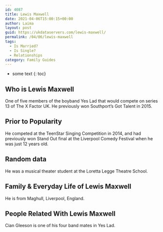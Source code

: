 ```yaml
---
id: 4087
title: Lewis Maxwell
date: 2021-04-06T15:00:15+00:00
author: Laima
layout: post
guid: https://ukdataservers.com/lewis-maxwell/
permalink: /04/06/lewis-maxwell
tags:
  - Is Married?
  - Is Single?
  - Relationships
category: Family Guides
---
```


* some text
{: toc}


## Who is Lewis Maxwell
                  
                  
                  
One of five members of the boyband Yes Lad that would compete on series 13 of The X Factor UK. He previously won Southport&#8217;s Got Talent in 2015.
                  
              
            
              
            
                
                
                
## Prior to Popularity
                  
                  
                  
He competed at the TeenStar Singing Competition in 2014, and had previously won Stand Out final at the Liverpool Comedy Festival when he was just 12 years old.
                  
              
            
              
            
                
                
                
## Random data
                  
                  
                  
He was a musical theater student at the Loretta Legge Theatre School.
                  
              
            
              
            
                
                
                
## Family & Everyday Life of Lewis Maxwell
                  
                  
                  
He is from Maghull, Liverpool, England.
                  
              
            
              
            
                
                
                
## People Related With Lewis Maxwell
                  
                  
                  
Cian Gleeson is one of his four band mates in Yes Lad.
                  
              
            
              
            
                
              
            
              
              
            
            
              
            
          
          
          